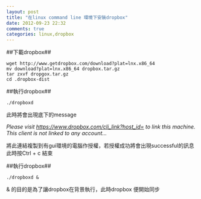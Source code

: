 ```yaml
---
layout: post
title: "在linux command line 環境下安裝dropbox"
date: 2012-09-23 22:32
comments: true
categories: linux,dropbox
---
```


##下載dropbox##

	wget http://www.getdropbox.com/download?plat=lnx.x86_64
	mv download?plat=lnx.x86_64 dropbox.tar.gz
	tar zxvf dropgox.tar.gz
	cd .dropbox-dist

##執行dropbox##

	./dropboxd

此時將會出現底下的message

*Please visit https://www.dropbox.com/cli_link?host_id= to link this machine.
This client is not linked to any account…*


將此連結複製到有gui環境的電腦作授權，若授權成功將會出現successful的訊息  
此時按Ctrl + c 結束

##執行dropbox##

	./dropboxd &

&  的目的是為了讓dropbox在背景執行，此時dropbox 便開始同步


